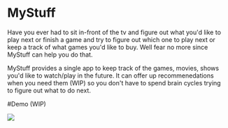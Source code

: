 # MyStuff

Have you ever had to sit in-front of the tv and figure out what you'd like to play next or finish a
game and try to figure out which one to play next or keep a track of what games you'd like to buy.
Well fear no more since MyStuff can help you do that.

MyStuff provides a single app to keep track of the games, movies, shows you'd like to watch/play in
the future. It can offer up recommenedations when you need them (WIP) so you don't have to spend
brain cycles trying to figure out what to do next.


#Demo (WIP)

[![](https://img.youtube.com/vi/Wajmf82ugIs/0.jpg)](https://www.youtube.com/watch?v=Wajmf82ugIs)
